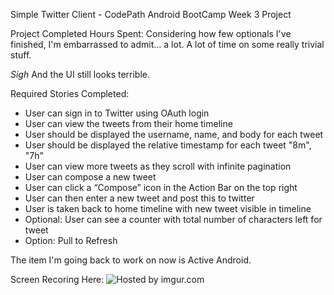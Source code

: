 
Simple Twitter Client - CodePath Android BootCamp Week 3 Project

Project Completed
Hours Spent: Considering how few optionals I've finished, I'm embarrassed to admit... a lot. A lot of time on some really trivial stuff. 

*Sigh* And the UI still looks terrible.

Required Stories Completed:
 - User can sign in to Twitter using OAuth login
 - User can view the tweets from their home timeline
 - User should be displayed the username, name, and body for each tweet
 - User should be displayed the relative timestamp for each tweet "8m", "7h"
 - User can view more tweets as they scroll with infinite pagination
 - User can compose a new tweet
 - User can click a “Compose” icon in the Action Bar on the top right
 - User can then enter a new tweet and post this to twitter
 - User is taken back to home timeline with new tweet visible in timeline
 - Optional: User can see a counter with total number of characters left for tweet
 - Option: Pull to Refresh

The item I'm going back to work on now is Active Android.

Screen Recoring Here:
<img src="http://i.imgur.com/JIvqJyy.gif" title="Hosted by imgur.com" />

